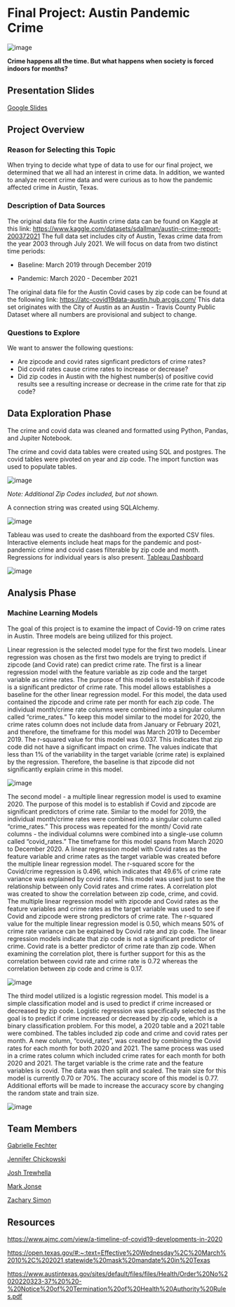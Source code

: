 # Final Project: Austin Pandemic Crime
![image](https://user-images.githubusercontent.com/102322707/191331531-3b530965-a17a-4d89-9d42-9b64b022edb9.png)  

**Crime happens all the time. But what happens when society is forced indoors for months?**

## Presentation Slides  
[Google Slides](https://docs.google.com/presentation/d/1TEfVja0U4pWg6WvCQfoq7gXXQAh1zRGDPhcBFAYb_Go/edit#slide=id.gc6f9e470d_0_0)  

## Project Overview  
### Reason for Selecting this Topic
When trying to decide what type of data to use for our final project, we determined that we all had an interest in crime data.  In addition, we wanted to analyze recent crime data and were curious as to how the pandemic affected crime in Austin, Texas.

### Description of Data Sources
The original data file for the Austin crime data can be found on Kaggle at this link: 
https://www.kaggle.com/datasets/sdallman/austin-crime-report-200372021
The full data set includes city of Austin, Texas crime data from the year 2003 through July 2021.  We will focus on data from two distinct time periods:

- Baseline: March 2019 through December 2019

- Pandemic: March 2020 - December 2021

The original data file for the Austin Covid cases by zip code can be found at the following link: 
https://atc-covid19data-austin.hub.arcgis.com/
This data set originates with the City of Austin as an Austin - Travis County Public Dataset where all numbers are provisional and subject to change.

### Questions to Explore
We want to answer the following questions: 
- Are zipcode and covid rates signficant predictors of crime rates?
- Did covid rates cause crime rates to increase or decrease?
- Did zip codes in Austin with the highest number(s) of positive covid results see a resulting increase or decrease in the crime rate for that zip code?

## Data Exploration Phase

The crime and covid data was cleaned and formatted using Python, Pandas, and Jupiter Notebook.

The crime and covid data tables were created using SQL and postgres.  The covid tables were pivoted on year and zip code. The import function was used to populate tables.


![image](https://user-images.githubusercontent.com/102322707/191340310-902ab2e4-e517-4565-ae4e-6f6725b7ffc1.png)

*Note:  Additional Zip Codes included, but not shown.*

A connection string was created using SQLAlchemy.

![image](https://user-images.githubusercontent.com/102322707/193415936-fd7ae32f-45f1-4b62-b0db-0b724271b19f.png)


Tableau was used to create the dashboard from the exported CSV files.
Interactive elements include heat maps for the pandemic and post-pandemic crime and covid cases filterable by zip code and month.
Regressions for individual years is also present.  [Tableau Dashboard](https://public.tableau.com/app/profile/zach1542/viz/Austin_Pandemic_v_Crime/Dashboard1) 

![image](https://user-images.githubusercontent.com/102322707/193415990-58054172-ee04-49ef-a1e1-2fc2fe63b9d0.png)



## Analysis Phase
### Machine Learning Models
The goal of this project is to examine the impact of Covid-19 on crime rates in Austin. Three models are being utilized for this project. 

Linear regression is the selected model type for the first two models. Linear regression was chosen as the first two models are trying to predict if zipcode (and Covid rate) can predict crime rate. The first is a linear regression model with the feature variable as zip code and the target variable as crime rates. The purpose of this model is to establish if zipcode is a significant predictor of crime rate. This model allows establishes a baseline for the other linear regression model. For this model, the data used contained the zipcode and crime rate per month for each zip code. The individual month/crime rate columns were combined into a singular column called “crime_rates.” To keep this model similar to the model for 2020, the crime rates column does not include data from January or February 2021, and therefore, the timeframe for this model was March 2019 to December 2019. The r-squared value for this model was 0.037. This indicates that zip code did not have a significant impact on crime. The values indicate that less than 1% of the variability in the target variable (crime rate) is explained by the regression. Therefore, the baseline is that zipcode did not significantly explain crime in this model. 

![image](https://user-images.githubusercontent.com/102322707/193416088-ebd1eb6c-e1ac-4601-8664-f5bd7d5139b9.png)


The second model - a multiple linear regression model is used to examine 2020. The purpose of this model is to establish if Covid and zipcode are significant predictors of crime rate. Similar to the model for 2019, the individual month/crime rates were combined into a singular column called “crime_rates.” This process was repeated for the month/ Covid rate columns - the individual columns were combined into a single-use column called “covid_rates.” The timeframe for this model spans from March 2020 to December 2020. A linear regression model with Covid rates as the feature variable and crime rates as the target variable was created before the multiple linear regression model. The r-squared score for the Covid/crime regression is 0.496, which indicates that 49.6% of crime rate variance was explained by covid rates. This model was used just to see the relationship between only Covid rates and crime rates. A correlation plot was created to show the correlation between zip code, crime, and covid. The multiple linear regression model with zipcode and Covid rates as the feature variables and crime rates as the target variable was used to see if Covid and zipcode were strong predictors of crime rate. The r-squared value for the multiple linear regression model is 0.50, which means 50% of crime rate variance can be explained by Covid rate and zip code. The linear regression models indicate that zip code is not a significant predictor of crime. Covid rate is a better predictor of crime rate than zip code. When examining the correlation plot, there is further support for this as the correlation between covid rate and crime rate is 0.72 whereas the correlation between zip code and crime is 0.17. 

![image](https://user-images.githubusercontent.com/102322707/193416157-d8a7f239-51c1-4116-b2bb-30f35feea8bd.png)


The third model utilized is a logistic regression model. This model is a simple classification model and is used to predict if crime increased or decreased by zip code. Logistic regression was specifically selected as the goal is to predict if crime increased or decreased by zip code, which is a binary classification problem. For this model, a 2020 table and a 2021 table were combined. The tables included zip code and crime and covid rates per month. A new column, “covid_rates”, was created by combining the Covid rates for each month for both 2020 and 2021. The same process was used in a crime rates column which included crime rates for each month for both 2020 and 2021. The target variable is the crime rate and the feature variables is covid. The data was then split and scaled. The train size for this model is currently 0.70 or 70%. The accuracy score of this model is 0.77. Additional efforts will be made to increase the accuracy score by changing the random state and train size. 

![image](https://user-images.githubusercontent.com/102322707/193416199-35aa37f4-91d0-4887-bb9c-80626a25ca8b.png)



## Team Members

[Gabrielle Fechter](https://github.com/gfechter)  

[Jennifer Chickowski](https://github.com/jenchick)  

[Josh Trewhella](https://github.com/joshTrewhella)  

[Mark Jonse](https://github.com/mjonse90) 

[Zachary Simon](https://github.com/zsimon13)



## Resources
https://www.ajmc.com/view/a-timeline-of-covid19-developments-in-2020

https://open.texas.gov/#:~:text=Effective%20Wednesday%2C%20March%2010%2C%202021,statewide%20mask%20mandate%20in%20Texas

https://www.austintexas.gov/sites/default/files/files/Health/Order%20No%2020220323-37%20%20-%20Notice%20of%20Termination%20of%20Health%20Authority%20Rules.pdf


